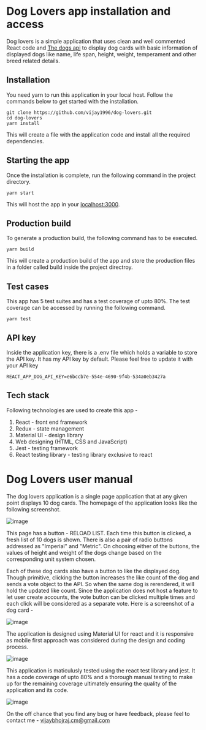 # Dog Lovers app installation and access

Dog lovers is a simple application that uses clean and well commented React code and [The dogs api](https://www.thedogapi.com/) to display dog cards with basic information of displayed dogs like name, life span, height, weight, temperament and other breed related details.

## Installation

You need yarn to run this application in your local host. Follow the commands below to get started with the installation.
```
git clone https://github.com/vijay1996/dog-lovers.git
cd dog-lovers
yarn install

```
This will create a file with the application code and install all the required dependencies.

## Starting the app

Once the installation is complete, run the following command in the project directory.
```
yarn start
```
This will host the app in your [localhost:3000](http://localhost:3000).

## Production build

To generate a production build, the following command has to be executed.
```
yarn build
```
This will create a production build of the app and store the production files in a folder called build inside the project directroy.

## Test cases

This app has 5 test suites and has a test coverage of upto 80%. The test coverage can be accessed by running the following command.
```
yarn test
```

## API key

Inside the application key, there is a .env file which holds a variable to store the API key. It has my API key by default. Please feel free to update it with your API key
```
REACT_APP_DOG_API_KEY=e6bccb7e-554e-4690-9f4b-534a0eb3427a
```

## Tech stack

Following technologies are used to create this app - 
1. React - front end framework
2. Redux - state management
3. Material UI - design library
4. Web designing (HTML, CSS and JavaScript)
5. Jest - testing framework
6. React testing library - testing library exclusive to react

# Dog Lovers user manual

The dog lovers application is a single page application that at any given point displays 10 dog cards. The homepage of the application looks like the following screenshot.

![image](https://user-images.githubusercontent.com/16256964/135749390-5c9607c3-7f48-46da-926f-5b74b75b2c08.png)

This page has a button - RELOAD LIST. Each time this button is clicked, a fresh list of 10 dogs is shown. There is also a pair of radio buttons addressed as "Imperial" and "Metric". On choosing either of the buttons, the values of height and weight of the dogs change based on the corresponding unit system chosen.

Each of these dog cards also have a button to like the displayed dog. Though primitive, clicking the button increases the like count of the dog and sends a vote object to the API. So when the same dog is rerendered, it will hold the updated like count. Since the application does not host a feature to let user create accounts, the vote button can be clicked multiple times and each click will be considered as a separate vote. Here is a screenshot of a dog card - 

![image](https://user-images.githubusercontent.com/16256964/135749678-1a948ddf-2cd7-4fda-8db1-06bab3a3a2e3.png)

The application is designed using Material UI for react and it is responsive as mobile first approach was considered during the design and coding process.

![image](https://user-images.githubusercontent.com/16256964/135750027-73089dd5-abec-4306-b434-7c4741186ed1.png)

This application is maticulusly tested using the react test library and jest. It has a code coverage of upto 80% and a thorough manual testing to make up for the remaining coverage ultimately ensuring the quality of the application and its code.

![image](https://user-images.githubusercontent.com/16256964/135750141-b63e289f-2d81-4371-aef7-39dca5e15cec.png)

On the off chance that you find any bug or have feedback, please feel to contact me - vijaybhojraj.cm@gmail.com
